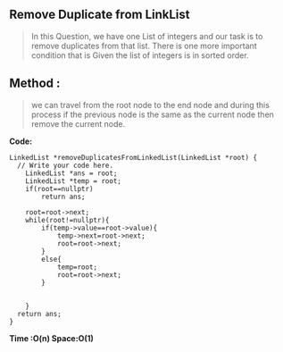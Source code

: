 ﻿

## Remove Duplicate from LinkList

> In this Question, we have one List of integers and our task is to remove duplicates from that list. There is one more important condition that is Given the list of integers is in sorted order.

## Method :

> we can travel from the root node to the end node and during this process if the previous node is the same as the current node then remove the current node.

**Code:**


    LinkedList *removeDuplicatesFromLinkedList(LinkedList *root) {
      // Write your code here.
    	LinkedList *ans = root;
    	LinkedList *temp = root;
    	if(root==nullptr)
    		return ans;
    
    	root=root->next;
    	while(root!=nullptr){
    		if(temp->value==root->value){
    			temp->next=root->next;
    			root=root->next;
    		}
    		else{
    			temp=root;
    			root=root->next;
    		}
    			
    		
    	}
      return ans;
    }

**Time :O(n)
Space:O(1)**

